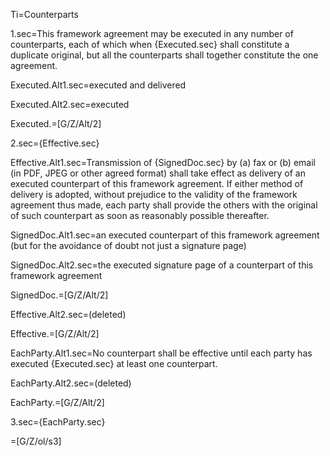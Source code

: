 Ti=Counterparts

1.sec=This framework agreement may be executed in any number of counterparts, each of which when {Executed.sec} shall constitute a duplicate original, but all the counterparts shall together constitute the one agreement.

Executed.Alt1.sec=executed and delivered

Executed.Alt2.sec=executed

Executed.=[G/Z/Alt/2]

2.sec={Effective.sec}

Effective.Alt1.sec=Transmission of {SignedDoc.sec} by (a) fax or (b) email (in PDF, JPEG or other agreed format) shall take effect as delivery of an executed counterpart of this framework agreement. If either method of delivery is adopted, without prejudice to the validity of the framework agreement thus made, each party shall provide the others with the original of such counterpart as soon as reasonably possible thereafter.

SignedDoc.Alt1.sec=an executed counterpart of this framework agreement (but for the avoidance of doubt not just a signature page)

SignedDoc.Alt2.sec=the executed signature page of a counterpart of this framework agreement

SignedDoc.=[G/Z/Alt/2]

Effective.Alt2.sec=(deleted)

Effective.=[G/Z/Alt/2]

EachParty.Alt1.sec=No counterpart shall be effective until each party has executed {Executed.sec} at least one counterpart.

EachParty.Alt2.sec=(deleted)

EachParty.=[G/Z/Alt/2]

3.sec={EachParty.sec}

=[G/Z/ol/s3]

